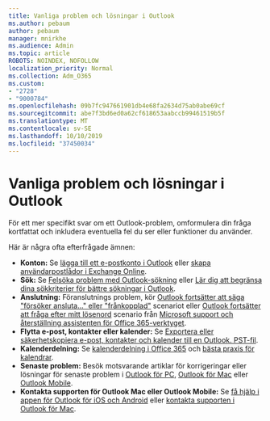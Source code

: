 ```yaml
---
title: Vanliga problem och lösningar i Outlook
ms.author: pebaum
author: pebaum
manager: mnirkhe
ms.audience: Admin
ms.topic: article
ROBOTS: NOINDEX, NOFOLLOW
localization_priority: Normal
ms.collection: Adm_O365
ms.custom:
- "2728"
- "9000784"
ms.openlocfilehash: 09b7fc947661901db4e68fa2634d75ab0abe69cf
ms.sourcegitcommit: abe7f3bd6ed0a62cf618653aabccb99461519b5f
ms.translationtype: MT
ms.contentlocale: sv-SE
ms.lasthandoff: 10/10/2019
ms.locfileid: "37450034"
---
```

# <a name="outlook-common-issues-and-resolutions"></a>Vanliga problem och lösningar i Outlook

För ett mer specifikt svar om ett Outlook-problem, omformulera din fråga kortfattat och inkludera eventuella fel du ser eller funktioner du använder.

Här är några ofta efterfrågade ämnen:

- **Konton:** Se [lägga till ett e-postkonto i Outlook](https://support.office.com/article/6e27792a-9267-4aa4-8bb6-c84ef146101b) eller [skapa användarpostlådor i Exchange Online](https://docs.microsoft.com/Exchange/recipients-in-exchange-online/create-user-mailboxes).
- **Sök:** Se [Felsöka problem med Outlook-sökning](https://support.office.com/article/2556b11f-f4d8-46be-b0a7-de33a3f4f066) eller [Lär dig att begränsa dina sökkriterier för bättre sökningar i Outlook](https://support.office.com/article/D824D1E9-A255-4C8A-8553-276FB895A8DA).
- **Anslutning:** Föranslutnings problem, kör [Outlook fortsätter att säga "försöker ansluta..." eller "frånkopplad"](https://aka.ms/SaRA-OutlookDisconnect) scenariot eller [Outlook fortsätter att fråga efter mitt lösenord](https://aka.ms/SaRA-OutlookPwdPrompt) scenario från [Microsoft support och återställning assistenten för Office 365-verktyget](https://diagnostics.outlook.com/#/).
- **Flytta e-post, kontakter eller kalender:** Se [Exportera eller säkerhetskopiera e-post, kontakter och kalender till en Outlook. PST-fil](https://support.office.com/article/14252b52-3075-4e9b-be4e-ff9ef1068f91).
- **Kalenderdelning:** Se [kalenderdelning i Office 365](https://support.office.com/article/b576ecc3-0945-4d75-85f1-5efafb8a37b4) och [bästa praxis för kalendrar](https://support.office.com/article/D93F72D3-2361-4E0D-8D6A-5C4939C17F39).
- **Senaste problem:** Besök motsvarande artiklar för korrigeringar eller lösningar för senaste problem i [Outlook för PC](https://support.office.com/article/ecf61305-f84f-4e13-bb73-95a214ac1230), [Outlook för Mac](https://support.office.com/article/54afa5e3-db38-422a-9d94-3b55330ded8e) eller [Outlook Mobile](https://support.office.com/article/a264ef01-9c88-48fb-9285-7017e4f31f02).
- **Kontakta supporten för Outlook Mac eller Outlook Mobile:** Se [få hjälp i appen för Outlook för iOS och Android](https://support.office.com/article/218a22d1-9fa5-4889-b689-de1c63493243) eller [kontakta supporten i Outlook för Mac](https://support.office.com/article/d0410177-8e65-4487-93f7-206a3a3d71a8).